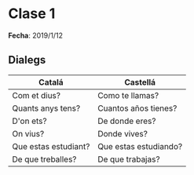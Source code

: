 # Clase 1
__Fecha__: 2019/1/12

## Dialegs

Catalá | Castellá
--- | ---
Com et dius? | Como te llamas?
Quants anys tens? | Cuantos años tienes?
D'on ets? | De donde eres?
On vius? | Donde vives?
Que estas estudiant? | Que estas estudiando?
De que treballes? | De que trabajas?


